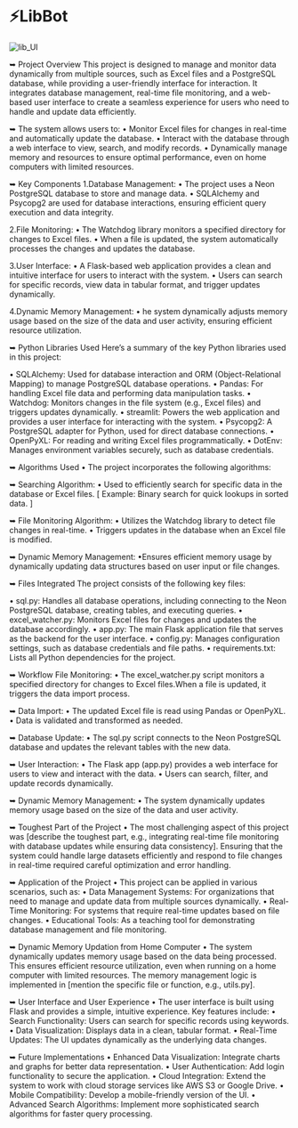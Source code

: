# ⚡LibBot

![lib_UI](https://github.com/user-attachments/assets/48484ce8-3184-41c5-84a2-39315a1e8819)

➥ Project Overview
This project is designed to manage and monitor data dynamically from multiple sources, such as Excel files and a PostgreSQL database, while providing a user-friendly interface for interaction. It integrates database management, real-time file monitoring, and a web-based user interface to create a seamless experience for users who need to handle and update data efficiently.

➥ The system allows users to:
• Monitor Excel files for changes in real-time and automatically update the database.
• Interact with the database through a web interface to view, search, and modify records.
• Dynamically manage memory and resources to ensure optimal performance, even on home computers with limited resources.

➥ Key Components
  1.Database Management:
  • The project uses a Neon PostgreSQL database to store and manage data.
  • SQLAlchemy and Psycopg2 are used for database interactions, ensuring efficient query execution and data integrity.
  
  2.File Monitoring:
  • The Watchdog library monitors a specified directory for changes to Excel files.
  • When a file is updated, the system automatically processes the changes and updates the database.
  
  3.User Interface:
  • A Flask-based web application provides a clean and intuitive interface for users to interact with the system.
  • Users can search for specific records, view data in tabular format, and trigger updates dynamically.
  
  4.Dynamic Memory Management:
  • he system dynamically adjusts memory usage based on the size of the data and user activity, ensuring efficient resource utilization.

➥ Python Libraries Used
Here’s a summary of the key Python libraries used in this project:

• SQLAlchemy: Used for database interaction and ORM (Object-Relational Mapping) to manage PostgreSQL database operations.
• Pandas: For handling Excel file data and performing data manipulation tasks.
• Watchdog: Monitors changes in the file system (e.g., Excel files) and triggers updates dynamically.
• streamlit: Powers the web application and provides a user interface for interacting with the system.
• Psycopg2: A PostgreSQL adapter for Python, used for direct database connections.
• OpenPyXL: For reading and writing Excel files programmatically.
• DotEnv: Manages environment variables securely, such as database credentials.

➥ Algorithms Used
• The project incorporates the following algorithms:

➥ Searching Algorithm:
• Used to efficiently search for specific data in the database or Excel files.
[ Example: Binary search for quick lookups in sorted data. ]

➥ File Monitoring Algorithm:
• Utilizes the Watchdog library to detect file changes in real-time.
• Triggers updates in the database when an Excel file is modified.

➥ Dynamic Memory Management:
•Ensures efficient memory usage by dynamically updating data structures based on user input or file changes.

➥ Files Integrated
The project consists of the following key files:

• sql.py: Handles all database operations, including connecting to the Neon PostgreSQL database, creating tables, and executing queries.
• excel_watcher.py: Monitors Excel files for changes and updates the database accordingly.
• app.py: The main Flask application file that serves as the backend for the user interface.
• config.py: Manages configuration settings, such as database credentials and file paths.
• requirements.txt: Lists all Python dependencies for the project.

➥ Workflow
File Monitoring:
• The excel_watcher.py script monitors a specified directory for changes to Excel files.When a file is updated, it triggers the data import process.

➥ Data Import:
• The updated Excel file is read using Pandas or OpenPyXL.
• Data is validated and transformed as needed.

➥ Database Update:
• The sql.py script connects to the Neon PostgreSQL database and updates the relevant tables with the new data.

➥ User Interaction:
• The Flask app (app.py) provides a web interface for users to view and interact with the data.
• Users can search, filter, and update records dynamically.

➥ Dynamic Memory Management:
• The system dynamically updates memory usage based on the size of the data and user activity.

➥ Toughest Part of the Project
• The most challenging aspect of this project was [describe the toughest part, e.g., integrating real-time file monitoring with database updates while ensuring data consistency]. Ensuring that the system could handle large datasets efficiently and respond to file changes in real-time required careful optimization and error handling.

➥ Application of the Project
• This project can be applied in various scenarios, such as:
• Data Management Systems: For organizations that need to manage and update data from multiple sources dynamically.
• Real-Time Monitoring: For systems that require real-time updates based on file changes.
• Educational Tools: As a teaching tool for demonstrating database management and file monitoring.

➥ Dynamic Memory Updation from Home Computer
• The system dynamically updates memory usage based on the data being processed. This ensures efficient resource utilization, even when running on a home computer with limited resources. The memory management logic is implemented in [mention the specific file or function, e.g., utils.py].

➥ User Interface and User Experience
• The user interface is built using Flask and provides a simple, intuitive experience. Key features include:
• Search Functionality: Users can search for specific records using keywords.
• Data Visualization: Displays data in a clean, tabular format.
• Real-Time Updates: The UI updates dynamically as the underlying data changes.

➥ Future Implementations
• Enhanced Data Visualization: Integrate charts and graphs for better data representation.
• User Authentication: Add login functionality to secure the application.
• Cloud Integration: Extend the system to work with cloud storage services like AWS S3 or Google Drive.
• Mobile Compatibility: Develop a mobile-friendly version of the UI.
• Advanced Search Algorithms: Implement more sophisticated search algorithms for faster query processing.
